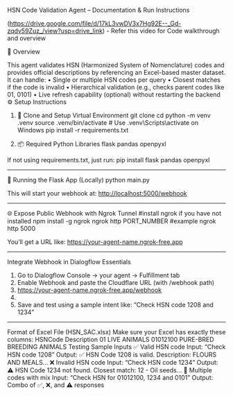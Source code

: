 HSN Code Validation Agent – Documentation & Run Instructions

(https://drive.google.com/file/d/17kL3vwDV3x7Hg92E--_Gd-zqdv59Zuz_/view?usp=drive_link) - Refer this video for Code walkthrough and overview


📌 Overview

This agent validates HSN (Harmonized System of Nomenclature) codes and provides official descriptions by referencing an Excel-based master dataset. It can handle:
•	Single or multiple HSN codes per query
•	Closest matches if the code is invalid
•	Hierarchical validation (e.g., checks parent codes like 01, 0101)
•	Live refresh capability (optional) without restarting the backend
⚙️ Setup Instructions
1. 🧩 Clone and Setup Virtual Environment
git clone <your-repo-url>
cd <project-root>
python -m venv .venv
source .venv/bin/activate     # Use .venv\\Scripts\\activate on Windows
pip install -r requirements.txt

2. 📦 Required Python Libraries
flask
pandas
openpyxl

If not using requirements.txt, just run:
pip install flask pandas openpyxl

________________________________________
🧠 Running the Flask App (Locally)
python main.py

This will start your webhook at:
<http://localhost:5000/webhook>

________________________________________
🌐 Expose Public Webhook with Ngrok Tunnel
#install ngrok if you have not installed
npm install -g ngrok
ngrok http PORT_NUMBER
#example ngrok http 5000

You’ll get a URL like:
<https://your-agent-name.ngrok-free.app>
________________________________________
Integrate Webhook in Dialogflow Essentials
1.	Go to Dialogflow Console → your agent → Fulfillment tab
2.	Enable Webhook and paste the Cloudflare URL (with /webhook path)
3.	<https://your-agent-name.ngrok-free.app/webhook>
4.	
5.	Save and test using a sample intent like:
“Check HSN code 1208 and 1234”
________________________________________
Format of Excel File (HSN_SAC.xlsx)
Make sure your Excel has exactly these columns:
HSNCode	Description
01	LIVE ANIMALS
01012100	PURE-BRED BREEDING ANIMALS
Testing Sample Inputs
✅ Valid HSN code
Input: “Check HSN code 1208”
Output: ✅ HSN Code 1208 is valid. Description: FLOURS AND MEALS...
❌ Invalid HSN code
Input: “Check HSN code 1234”
Output: ⚠️ HSN Code 1234 not found. Closest match: 12 - Oil seeds...
🔗 Multiple codes with mix
Input: “Check HSN for 01012100, 1234 and 0101”
Output: Combo of ✅, ❌, and ⚠️ responses

